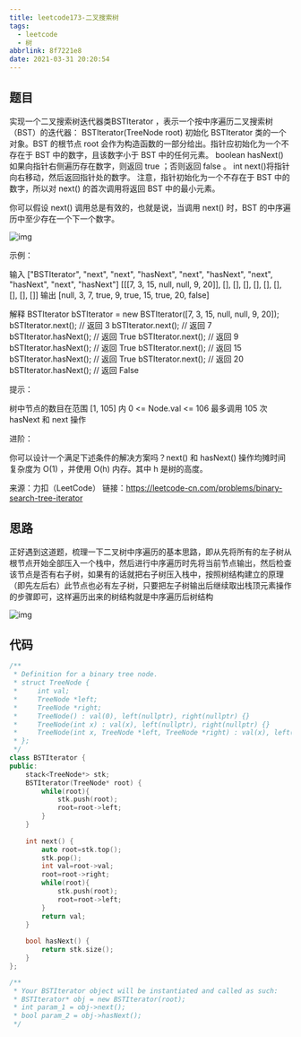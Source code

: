 ```yaml
---
title: leetcode173-二叉搜索树
tags:
  - leetcode
  - 树
abbrlink: 8f7221e8
date: 2021-03-31 20:20:54
---
```


## 题目

实现一个二叉搜索树迭代器类BSTIterator ，表示一个按中序遍历二叉搜索树（BST）的迭代器：
BSTIterator(TreeNode root) 初始化 BSTIterator 类的一个对象。BST 的根节点 root 会作为构造函数的一部分给出。指针应初始化为一个不存在于 BST 中的数字，且该数字小于 BST 中的任何元素。
boolean hasNext() 如果向指针右侧遍历存在数字，则返回 true ；否则返回 false 。
int next()将指针向右移动，然后返回指针处的数字。
注意，指针初始化为一个不存在于 BST 中的数字，所以对 next() 的首次调用将返回 BST 中的最小元素。

你可以假设 next() 调用总是有效的，也就是说，当调用 next() 时，BST 的中序遍历中至少存在一个下一个数字。

![img](https://i.loli.net/2021/03/31/QEB5IZwK3kiNu6o.png)

示例：

输入
["BSTIterator", "next", "next", "hasNext", "next", "hasNext", "next", "hasNext", "next", "hasNext"]
[[[7, 3, 15, null, null, 9, 20]], [], [], [], [], [], [], [], [], []]
输出
[null, 3, 7, true, 9, true, 15, true, 20, false]

解释
BSTIterator bSTIterator = new BSTIterator([7, 3, 15, null, null, 9, 20]);
bSTIterator.next();    // 返回 3
bSTIterator.next();    // 返回 7
bSTIterator.hasNext(); // 返回 True
bSTIterator.next();    // 返回 9
bSTIterator.hasNext(); // 返回 True
bSTIterator.next();    // 返回 15
bSTIterator.hasNext(); // 返回 True
bSTIterator.next();    // 返回 20
bSTIterator.hasNext(); // 返回 False


提示：

树中节点的数目在范围 [1, 105] 内
0 <= Node.val <= 106
最多调用 105 次 hasNext 和 next 操作


进阶：

你可以设计一个满足下述条件的解决方案吗？next() 和 hasNext() 操作均摊时间复杂度为 O(1) ，并使用 O(h) 内存。其中 h 是树的高度。

来源：力扣（LeetCode）
链接：https://leetcode-cn.com/problems/binary-search-tree-iterator

## 思路

正好遇到这道题，梳理一下二叉树中序遍历的基本思路，即从先将所有的左子树从根节点开始全部压入一个栈中，然后进行中序遍历时先将当前节点输出，然后检查该节点是否有右子树，如果有的话就把右子树压入栈中，按照树结构建立的原理（即先左后右）此节点也必有左子树，只要把左子树输出后继续取出栈顶元素操作的步骤即可，这样遍历出来的树结构就是中序遍历后树结构

![img](https://i.loli.net/2021/03/31/QpqIVmg7b6ZRFPl.png)

## 代码

```c++
/**
 * Definition for a binary tree node.
 * struct TreeNode {
 *     int val;
 *     TreeNode *left;
 *     TreeNode *right;
 *     TreeNode() : val(0), left(nullptr), right(nullptr) {}
 *     TreeNode(int x) : val(x), left(nullptr), right(nullptr) {}
 *     TreeNode(int x, TreeNode *left, TreeNode *right) : val(x), left(left), right(right) {}
 * };
 */
class BSTIterator {
public:
    stack<TreeNode*> stk;
    BSTIterator(TreeNode* root) {
        while(root){
            stk.push(root);
            root=root->left;
        }
    }
    
    int next() {
        auto root=stk.top();
        stk.pop();
        int val=root->val;
        root=root->right;
        while(root){
            stk.push(root);
            root=root->left;
        }
        return val;
    }
    
    bool hasNext() {
        return stk.size();
    }
};

/**
 * Your BSTIterator object will be instantiated and called as such:
 * BSTIterator* obj = new BSTIterator(root);
 * int param_1 = obj->next();
 * bool param_2 = obj->hasNext();
 */
```

